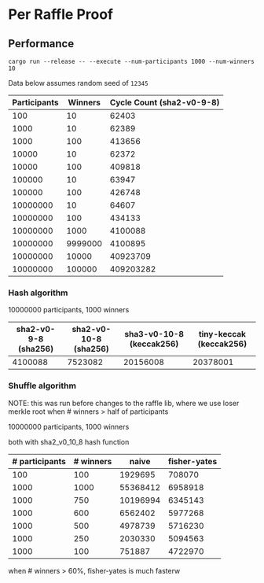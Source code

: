 # Per Raffle Proof

## Performance

```
cargo run --release -- --execute --num-participants 1000 --num-winners 10
```

Data below assumes random seed of `12345`

| Participants | Winners | Cycle Count (sha2-v0-9-8) |
| ------------ | ------- | ------------------------- |
| 100          | 10      | 62403                     |
| 1000         | 10      | 62389                     |
| 1000         | 100     | 413656                    |
| 10000        | 10      | 62372                     |
| 10000        | 100     | 409818                    |
| 100000       | 10      | 63947                     |
| 100000       | 100     | 426748                    |
| 10000000     | 10      | 64607                     |
| 10000000     | 100     | 434133                    |
| 10000000     | 1000    | 4100088                   |
| 10000000     | 9999000 | 4100895                   |
| 10000000     | 10000   | 40923709                  |
| 10000000     | 100000  | 409203282                 |

### Hash algorithm

10000000 participants, 1000 winners

| sha2-v0-9-8 (sha256) | sha2-v0-10-8 (sha256) | sha3-v0-10-8 (keccak256) | tiny-keccak (keccak256) |
| -------------------- | --------------------- | ------------------------ | ----------------------- |
| 4100088              | 7523082               | 20156008                 | 20378001                |

### Shuffle algorithm

NOTE: this was run before changes to the raffle lib, where we use loser merkle root when # winners > half of participants

10000000 participants, 1000 winners

both with sha2_v0_10_8 hash function

| # participants | # winners | naive    | fisher-yates |
| -------------- | --------- | -------- | ------------ |
| 100            | 100       | 1929695  | 708070       |
| 1000           | 1000      | 55368412 | 6958918      |
| 1000           | 750       | 10196994 | 6345143      |
| 1000           | 600       | 6562402  | 5977268      |
| 1000           | 500       | 4978739  | 5716230      |
| 1000           | 250       | 2030330  | 5094563      |
| 1000           | 100       | 751887   | 4722970      |

when # winners > 60%, fisher-yates is much fasterw
